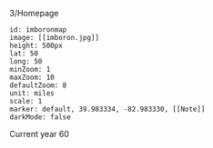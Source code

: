 3/Homepage
```leaflet
id: imboronmap
image: [[imboron.jpg]]
height: 500px
lat: 50
long: 50
minZoom: 1
maxZoom: 10
defaultZoom: 8
unit: miles
scale: 1
marker: default, 39.983334, -82.983330, [[Note]]
darkMode: false
```


Current year 60